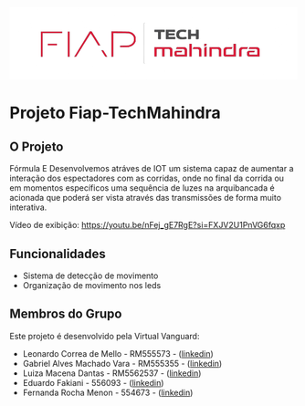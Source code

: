 ![Fiap - TechMahindra](logofigma-Copia.PNG)
# Projeto Fiap-TechMahindra

## O Projeto
Fórmula E 
Desenvolvemos atráves de IOT um sistema capaz de aumentar a interação dos espectadores com as corridas, onde no final da corrida ou em momentos específicos uma sequência de luzes na arquibancada é acionada que poderá ser vista através das transmissões de forma muito interativa.

Vídeo de exibição: https://youtu.be/nFej_gE7RgE?si=FXJV2U1PnVG6fqxp

## Funcionalidades

- Sistema de detecção de movimento
- Organização de movimento nos leds

## Membros do Grupo

Este projeto é desenvolvido pela Virtual Vanguard:

- Leonardo Correa de Mello - RM555573 - ([linkedin](https://www.linkedin.com/in/leocorreamello/))
- Gabriel Alves Machado Vara - RM555355 - ([linkedin](https://www.linkedin.com/in/gabriel-vara/))
- Luiza Macena Dantas - RM5562537 - ([linkedin](https://www.linkedin.com/in/luiza-macena-2a6715283/))
- Eduardo Fakiani - 556093 - ([linkedin](https://www.linkedin.com/in/eduardo-fakiani/))
- Fernanda Rocha Menon - 554673 - ([linkedin](https://www.linkedin.com/in/fernanda-rocha-menon-/))

